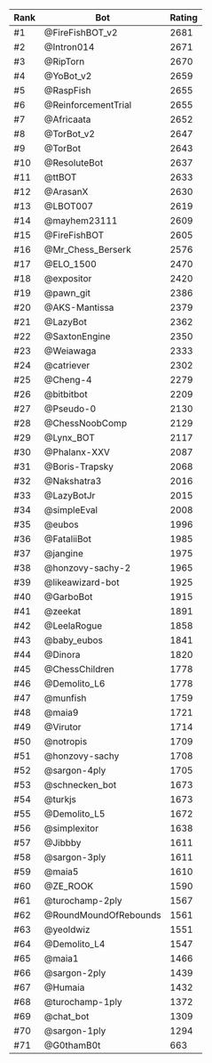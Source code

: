 Rank|Bot|Rating
---|---|---
#1|@FireFishBOT_v2|2681
#2|@Intron014|2671
#3|@RipTorn|2670
#4|@YoBot_v2|2659
#5|@RaspFish|2655
#6|@ReinforcementTrial|2655
#7|@Africaata|2652
#8|@TorBot_v2|2647
#9|@TorBot|2643
#10|@ResoluteBot|2637
#11|@ttBOT|2633
#12|@ArasanX|2630
#13|@LBOT007|2619
#14|@mayhem23111|2609
#15|@FireFishBOT|2605
#16|@Mr_Chess_Berserk|2576
#17|@ELO_1500|2470
#18|@expositor|2420
#19|@pawn_git|2386
#20|@AKS-Mantissa|2379
#21|@LazyBot|2362
#22|@SaxtonEngine|2350
#23|@Weiawaga|2333
#24|@catriever|2302
#25|@Cheng-4|2279
#26|@bitbitbot|2209
#27|@Pseudo-0|2130
#28|@ChessNoobComp|2129
#29|@Lynx_BOT|2117
#30|@Phalanx-XXV|2087
#31|@Boris-Trapsky|2068
#32|@Nakshatra3|2016
#33|@LazyBotJr|2015
#34|@simpleEval|2008
#35|@eubos|1996
#36|@FataliiBot|1985
#37|@jangine|1975
#38|@honzovy-sachy-2|1965
#39|@likeawizard-bot|1925
#40|@GarboBot|1915
#41|@zeekat|1891
#42|@LeelaRogue|1858
#43|@baby_eubos|1841
#44|@Dinora|1820
#45|@ChessChildren|1778
#46|@Demolito_L6|1778
#47|@munfish|1759
#48|@maia9|1721
#49|@Virutor|1714
#50|@notropis|1709
#51|@honzovy-sachy|1708
#52|@sargon-4ply|1705
#53|@schnecken_bot|1673
#54|@turkjs|1673
#55|@Demolito_L5|1672
#56|@simplexitor|1638
#57|@Jibbby|1611
#58|@sargon-3ply|1611
#59|@maia5|1610
#60|@ZE_ROOK|1590
#61|@turochamp-2ply|1567
#62|@RoundMoundOfRebounds|1561
#63|@yeoldwiz|1551
#64|@Demolito_L4|1547
#65|@maia1|1466
#66|@sargon-2ply|1439
#67|@Humaia|1432
#68|@turochamp-1ply|1372
#69|@chat_bot|1309
#70|@sargon-1ply|1294
#71|@G0thamB0t|663
